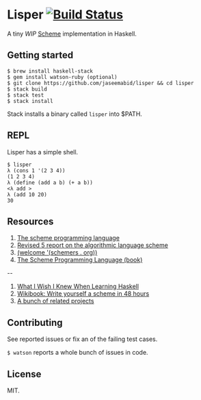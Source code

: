 # Lisper [![Build Status](https://travis-ci.org/jaseemabid/lisper.svg?branch=master)](https://travis-ci.org/jaseemabid/lisper)

A tiny *WIP*
[Scheme](https://en.wikipedia.org/wiki/Scheme_(programming_language))
implementation in Haskell.

## Getting started

    $ brew install haskell-stack
    $ gem install watson-ruby (optional)
    $ git clone https://github.com/jaseemabid/lisper && cd lisper
    $ stack build
    $ stack test
    $ stack install

Stack installs a binary called `lisper` into $PATH.

## REPL

Lisper has a simple shell.

    $ lisper
    λ (cons 1 '(2 3 4))
    (1 2 3 4)
    λ (define (add a b) (+ a b))
    <λ add >
    λ (add 10 20)
    30


## Resources

1. [The scheme programming language](http://groups.csail.mit.edu/mac/projects/scheme/)
1. [Revised 5 report on the algorithmic language scheme](./docs/r5rs.pdf)
1. [(welcome '(schemers . org))](http://www.schemers.org)
1. [The Scheme Programming Language (book)](http://www.scheme.com/tspl4/)

--

1. [What I Wish I Knew When Learning Haskell](http://dev.stephendiehl.com/hask/])
1. [Wikibook: Write yourself a scheme in 48 hours](http://en.wikibooks.org/wiki/Write_Yourself_a_Scheme_in_48_Hours)
1. [A bunch of related projects](https://github.com/haskell-lisp)


## Contributing

See reported issues or fix an of the failing test cases.

`$ watson` reports a whole bunch of issues in code.

## License

MIT.
